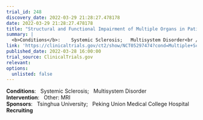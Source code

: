 ```yaml
---
trial_id: 248
discovery_date: 2022-03-29 21:28:27.478178
date: 2022-03-29 21:28:27.478178
title: "Structural and Functional Impairment of Multiple Organs in Patients With Systemic Sclerosis: A MR Imaging Study"
summary: |
  <b>Conditions</b>:    Systemic Sclerosis;   Multisystem Disorder<br /><b>Intervention</b>:    Other: MRI<br /><b>Sponsors</b>:    Tsinghua University;   Peking Union Medical College Hospital<br /><b>Recruiting</b>
link: 'https://clinicaltrials.gov/ct2/show/NCT05297474?cond=Multiple+Sclerosis&sfpd_d=14&sel_rss=new14'
published_date: 2022-03-28 16:00:00
trial_source: ClinicalTrials.gov
relevant: 
options:
  unlisted: false
---
```

<b>Conditions</b>:    Systemic Sclerosis;   Multisystem Disorder<br /><b>Intervention</b>:    Other: MRI<br /><b>Sponsors</b>:    Tsinghua University;   Peking Union Medical College Hospital<br /><b>Recruiting</b>